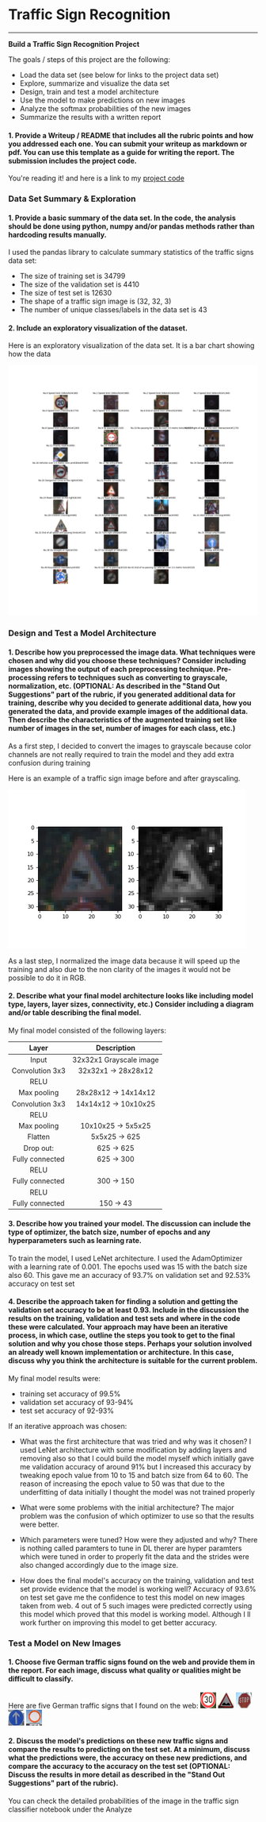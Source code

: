 # **Traffic Sign Recognition**


---

**Build a Traffic Sign Recognition Project**

The goals / steps of this project are the following:
* Load the data set (see below for links to the project data set)
* Explore, summarize and visualize the data set
* Design, train and test a model architecture
* Use the model to make predictions on new images
* Analyze the softmax probabilities of the new images
* Summarize the results with a written report


[//]: # (Image References)

[image1]: ./examples/visualization.jpg "Visualization"
[image2]: ./examples/grayscale.jpg "Grayscaling"
[image3]: ./examples/random_noise.jpg "Random Noise"
[image4]: ./examples/placeholder.png "Traffic Sign 1"
[image5]: ./examples/placeholder.png "Traffic Sign 2"
[image6]: ./examples/placeholder.png "Traffic Sign 3"
[image7]: ./examples/placeholder.png "Traffic Sign 4"
[image8]: ./examples/placeholder.png "Traffic Sign 5"


#### 1. Provide a Writeup / README that includes all the rubric points and how you addressed each one. You can submit your writeup as markdown or pdf. You can use this template as a guide for writing the report. The submission includes the project code.

You're reading it! and here is a link to my [project code](https://github.com/udacity/CarND-Traffic-Sign-Classifier-Project/blob/master/Traffic_Sign_Classifier.ipynb)

### Data Set Summary & Exploration

#### 1. Provide a basic summary of the data set. In the code, the analysis should be done using python, numpy and/or pandas methods rather than hardcoding results manually.

I used the pandas library to calculate summary statistics of the traffic
signs data set:

* The size of training set is 34799
* The size of the validation set is 4410
* The size of test set is 12630
* The shape of a traffic sign image is (32, 32, 3)
* The number of unique classes/labels in the data set is 43

#### 2. Include an exploratory visualization of the dataset.

Here is an exploratory visualization of the data set. It is a bar chart showing how the data 

![images explored](/output_images/explore.png)

### Design and Test a Model Architecture

#### 1. Describe how you preprocessed the image data. What techniques were chosen and why did you choose these techniques? Consider including images showing the output of each preprocessing technique. Pre-processing refers to techniques such as converting to grayscale, normalization, etc. (OPTIONAL: As described in the "Stand Out Suggestions" part of the rubric, if you generated additional data for training, describe why you decided to generate additional data, how you generated the data, and provide example images of the additional data. Then describe the characteristics of the augmented training set like number of images in the set, number of images for each class, etc.)

As a first step, I decided to convert the images to grayscale because color channels are not really required to train the model and they add extra confusion during training

Here is an example of a traffic sign image before and after grayscaling.


![images explored](/output_images/grayscale.png)

As a last step, I normalized the image data because it will speed up the training and also due to the non clarity of the images it would not be possible to do it in RGB.

#### 2. Describe what your final model architecture looks like including model type, layers, layer sizes, connectivity, etc.) Consider including a diagram and/or table describing the final model.

My final model consisted of the following layers:

| Layer         		|     Description	        					| 
|:---------------------:|:---------------------------------------------:| 
| Input         		|   32x32x1 Grayscale image						| 
| Convolution 3x3     	|   32x32x1 -> 28x28x12 	                    |
| RELU					|												|
| Max pooling	      	|   28x28x12 -> 14x14x12                 	    |
| Convolution 3x3     	|   14x14x12 -> 10x10x25                        |
| RELU					|												|
| Max pooling	      	|   10x10x25 -> 5x5x25				            |
| Flatten				|	5x5x25   -> 625						        |		
| Drop out: 			|   625      -> 625	                            |
| Fully connected       |   625      -> 300                             |
| RELU					|												|
| Fully connected       |   300      -> 150                             |
| RELU					|												|
| Fully connected       |   150      -> 43                              |



#### 3. Describe how you trained your model. The discussion can include the type of optimizer, the batch size, number of epochs and any hyperparameters such as learning rate.

To train the model, I used LeNet architecture. I used the AdamOptimizer with a learning rate of 0.001. The epochs used was 15 with the batch size also 60. This gave me an accuracy of 93.7% on validation set and 92.53% accuracy on test set

#### 4. Describe the approach taken for finding a solution and getting the validation set accuracy to be at least 0.93. Include in the discussion the results on the training, validation and test sets and where in the code these were calculated. Your approach may have been an iterative process, in which case, outline the steps you took to get to the final solution and why you chose those steps. Perhaps your solution involved an already well known implementation or architecture. In this case, discuss why you think the architecture is suitable for the current problem.

My final model results were:
* training set accuracy of 99.5%
* validation set accuracy of 93-94%
* test set accuracy of 92-93%

If an iterative approach was chosen:
* What was the first architecture that was tried and why was it chosen?
    I used LeNet architecture with some modification by adding layers and removing also so that I could build the model myself which initially gave me validation accuracy of around 91% but I increased this accuracy by tweaking epoch value from 10 to 15 and batch size from 64 to 60. The reason of increasing the epoch value to 50 was that due to the underfitting of data initially I thought the model was not trained properly
* What were some problems with the initial architecture?
    The major problem was the confusion of which optimizer to use so that the results were better.

* Which parameters were tuned? How were they adjusted and why?
    There is nothing called paramters to tune in DL therer are hyper paramters which were tuned in order to properly fit the data and the strides were also changed accordingly due to the image size.
* How does the final model's accuracy on the training, validation and test set provide evidence that the model is working well?
    Accuracy of 93.6% on test set gave me the confidence to test this model on new images taken from web. 4 out of 5 such images were predicted correctly using this model which proved that this model is working model. Although I ll work further on improving this model to get better accuracy.
 

### Test a Model on New Images

#### 1. Choose five German traffic signs found on the web and provide them in the report. For each image, discuss what quality or qualities might be difficult to classify.

Here are five German traffic signs that I found on the web:
![first](/my_images/1.png)
![second](/my_images/2.png)
![third](/my_images/3.jpg)
![fourth](/my_images/4.png)
![fifth](/my_images/5.jpg)


#### 2. Discuss the model's predictions on these new traffic signs and compare the results to predicting on the test set. At a minimum, discuss what the predictions were, the accuracy on these new predictions, and compare the accuracy to the accuracy on the test set (OPTIONAL: Discuss the results in more detail as described in the "Stand Out Suggestions" part of the rubric).

You can check the detailed probabilities of the image in the traffic sign classifier notebook under the Analyze 
